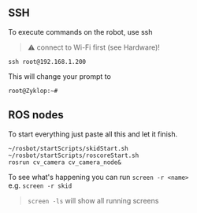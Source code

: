 ## SSH

To execute commands on the robot, use ssh
> :warning: connect to Wi-Fi first (see Hardware)!

```shell
ssh root@192.168.1.200
```

This will change your prompt to

```console
root@Zyklop:~#
```

## ROS nodes

To start everything just paste all this and let it finish.

```shell
~/rosbot/startScripts/skidStart.sh 
~/rosbot/startScripts/roscoreStart.sh 
rosrun cv_camera cv_camera_node&
```

To see what's happening you can run `screen -r <name>`  
e.g. `screen -r skid`
> `screen -ls` will show all running screens